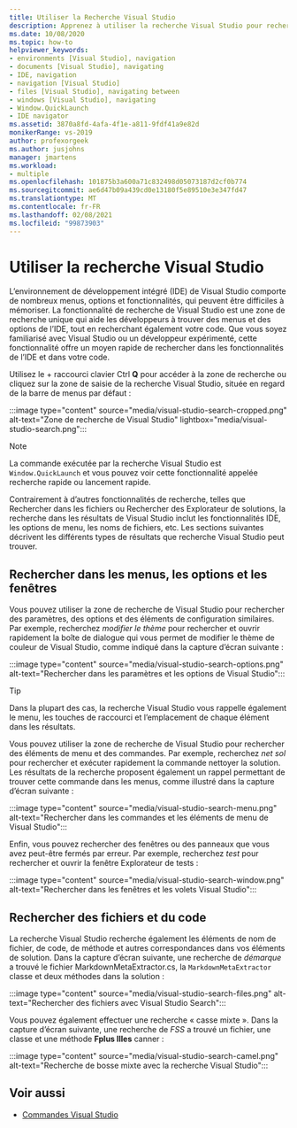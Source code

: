 ```yaml
---
title: Utiliser la Recherche Visual Studio
description: Apprenez à utiliser la recherche Visual Studio pour rechercher des paramètres, des menus et du code.
ms.date: 10/08/2020
ms.topic: how-to
helpviewer_keywords:
- environments [Visual Studio], navigation
- documents [Visual Studio], navigating
- IDE, navigation
- navigation [Visual Studio]
- files [Visual Studio], navigating between
- windows [Visual Studio], navigating
- Window.QuickLaunch
- IDE navigator
ms.assetid: 3870a8fd-4afa-4f1e-a811-9fdf41a9e82d
monikerRange: vs-2019
author: profexorgeek
ms.author: jusjohns
manager: jmartens
ms.workload:
- multiple
ms.openlocfilehash: 101875b3a600a71c832498d05073187d2cf0b774
ms.sourcegitcommit: ae6d47b09a439cd0e13180f5e89510e3e347fd47
ms.translationtype: MT
ms.contentlocale: fr-FR
ms.lasthandoff: 02/08/2021
ms.locfileid: "99873903"
---
```

# <a name="use-visual-studio-search"></a>Utiliser la recherche Visual Studio

L’environnement de développement intégré (IDE) de Visual Studio comporte de nombreux menus, options et fonctionnalités, qui peuvent être difficiles à mémoriser. La fonctionnalité de recherche de Visual Studio est une zone de recherche unique qui aide les développeurs à trouver des menus et des options de l’IDE, tout en recherchant également votre code. Que vous soyez familiarisé avec Visual Studio ou un développeur expérimenté, cette fonctionnalité offre un moyen rapide de rechercher dans les fonctionnalités de l’IDE et dans votre code.

Utilisez le  + raccourci clavier Ctrl **Q** pour accéder à la zone de recherche ou cliquez sur la zone de saisie de la recherche Visual Studio, située en regard de la barre de menus par défaut :

:::image type="content" source="media/visual-studio-search-cropped.png" alt-text="Zone de recherche de Visual Studio" lightbox="media/visual-studio-search.png":::

> [!NOTE]
> La commande exécutée par la recherche Visual Studio est `Window.QuickLaunch` et vous pouvez voir cette fonctionnalité appelée recherche rapide ou lancement rapide.

Contrairement à d’autres fonctionnalités de recherche, telles que Rechercher dans les fichiers ou Rechercher des Explorateur de solutions, la recherche dans les résultats de Visual Studio inclut les fonctionnalités IDE, les options de menu, les noms de fichiers, etc. Les sections suivantes décrivent les différents types de résultats que recherche Visual Studio peut trouver.

## <a name="search-menus-options-and-windows"></a>Rechercher dans les menus, les options et les fenêtres

Vous pouvez utiliser la zone de recherche de Visual Studio pour rechercher des paramètres, des options et des éléments de configuration similaires. Par exemple, recherchez *modifier le thème* pour rechercher et ouvrir rapidement la boîte de dialogue qui vous permet de modifier le thème de couleur de Visual Studio, comme indiqué dans la capture d’écran suivante :

:::image type="content" source="media/visual-studio-search-options.png" alt-text="Rechercher dans les paramètres et les options de Visual Studio":::

> [!TIP]
> Dans la plupart des cas, la recherche Visual Studio vous rappelle également le menu, les touches de raccourci et l’emplacement de chaque élément dans les résultats.

Vous pouvez utiliser la zone de recherche de Visual Studio pour rechercher des éléments de menu et des commandes. Par exemple, recherchez *net sol* pour rechercher et exécuter rapidement la commande nettoyer la solution. Les résultats de la recherche proposent également un rappel permettant de trouver cette commande dans les menus, comme illustré dans la capture d’écran suivante :

:::image type="content" source="media/visual-studio-search-menu.png" alt-text="Rechercher dans les commandes et les éléments de menu de Visual Studio":::

Enfin, vous pouvez rechercher des fenêtres ou des panneaux que vous avez peut-être fermés par erreur. Par exemple, recherchez *test* pour rechercher et ouvrir la fenêtre Explorateur de tests :

:::image type="content" source="media/visual-studio-search-window.png" alt-text="Rechercher dans les fenêtres et les volets Visual Studio":::

## <a name="search-files-and-code"></a>Rechercher des fichiers et du code

La recherche Visual Studio recherche également les éléments de nom de fichier, de code, de méthode et autres correspondances dans vos éléments de solution. Dans la capture d’écran suivante, une recherche de *démarque* a trouvé le fichier MarkdownMetaExtractor.cs, la `MarkdownMetaExtractor` classe et deux méthodes dans la solution :

:::image type="content" source="media/visual-studio-search-files.png" alt-text="Rechercher des fichiers avec Visual Studio Search":::

Vous pouvez également effectuer une recherche « casse mixte ». Dans la capture d’écran suivante, une recherche de *FSS* a trouvé un fichier, une classe et une méthode **F****plus Ille****s** canner :

:::image type="content" source="media/visual-studio-search-camel.png" alt-text="Recherche de bosse mixte avec la recherche Visual Studio":::

## <a name="see-also"></a>Voir aussi

- [Commandes Visual Studio](reference/visual-studio-commands.md)